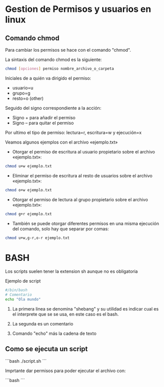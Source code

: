 # Gestion de Permisos y usuarios en linux

## Comando chmod
Para cambiar los permisos se hace con el comando "chmod".

La sintaxis del comando chmod es la siguiente:

```bash
chmod [opciones] permiso nombre_archivo_o_carpeta
```

Iniciales de a quién va dirigido el permiso:

- usuario=u
- grupo=g
- resto=o (other)

Seguido del signo correspondiente a la acción:

- Signo + para añadir el permiso
- Signo – para quitar el permiso


Por ultimo el tipo de permiso: lectura=r, escritura=w y ejecución=x

Veamos algunos ejemplos con el archivo «ejemplo.txt»

- Otorgar el permiso de escritura al usuario propietario sobre el archivo «ejemplo.txt»:
```bash
chmod u+w ejemplo.txt
```

- Eliminar el permiso de escritura al resto de usuarios sobre el archivo «ejemplo.txt»:
```bash
chmod o+w ejemplo.txt
```

- Otorgar el permiso de lectura al grupo propietario sobre el archivo «ejemplo.txt»:
```bash
chmod g+r ejemplo.txt
```

- También se puede otorgar diferentes permisos en una misma ejecución del comando, solo hay que separar por comas:
```bash
chmod u+w,g-r,o-r ejemplo.txt
```



# BASH

Los scripts suelen tener la extension sh aunque no es obligatoria

Ejemplo de script
```bash
#/bin/bash
# Comentario
echo "Ola mundo"
```

1. La primera linea se denomina "shebang" y su utilidad es indicar cual es el interprete que se se usa, en este caso es el bash.

2. La segunda es un comentario

3. Comando "echo" más la cadena de texto


## Como se ejecuta un script

´´´bash
./script.sh
´´´

Imprtante dar permisos para poder ejecutar el archivo con:

´´´bash
´´´










